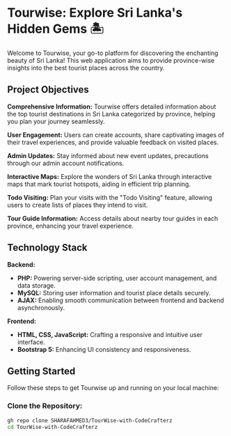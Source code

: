 # Tourwise: Explore Sri Lanka's Hidden Gems 🏝️

Welcome to Tourwise, your go-to platform for discovering the enchanting beauty of Sri Lanka! This web application aims to provide province-wise insights into the best tourist places across the country.

## Project Objectives

**Comprehensive Information:** Tourwise offers detailed information about the top tourist destinations in Sri Lanka categorized by province, helping you plan your journey seamlessly.

**User Engagement:** Users can create accounts, share captivating images of their travel experiences, and provide valuable feedback on visited places.

**Admin Updates:** Stay informed about new event updates, precautions through our admin account notifications.

**Interactive Maps:** Explore the wonders of Sri Lanka through interactive maps that mark tourist hotspots, aiding in efficient trip planning.

**Todo Visiting:** Plan your visits with the "Todo Visiting" feature, allowing users to create lists of places they intend to visit.

**Tour Guide Information:** Access details about nearby tour guides in each province, enhancing your travel experience.

## Technology Stack

**Backend:**
- **PHP:** Powering server-side scripting, user account management, and data storage.
- **MySQL:** Storing user information and tourist place details securely.
- **AJAX:** Enabling smooth communication between frontend and backend asynchronously.

**Frontend:**
- **HTML, CSS, JavaScript:** Crafting a responsive and intuitive user interface.
- **Bootstrap 5:** Enhancing UI consistency and responsiveness.

## Getting Started

Follow these steps to get Tourwise up and running on your local machine:

### Clone the Repository:

```bash
gh repo clone SHARAFAHMED3/TourWise-with-CodeCrafterz
cd TourWise-with-CodeCrafterz
